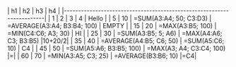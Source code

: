 | h1   | h2   | h3                       | h4                           |
|-----------------------------------------------------------------------|
| 1    | 2    | 3                        | 4                            | Hello |
| 5    | 10   | =SUM(A3:A4; 50; C3:D3)   | =AVERAGE(A3:A4; B3:B4; 100)  | EMPTY |
| 15   | 20   | =MAX(A3:B5; 100)         | =MIN(C4:C6; A3; 30)          | HI    |
| 25   | 30   | =SUM(A3:B5; 5; A6)       | =MAX(A4:A6; C3; B3:B5)       |10+20/2|
| 35   | 40   | =AVERAGE(A4:B5; C6; 50)  | =SUM(A5:C6; 10)              |   C4  |
| 45   | 50   | =SUM(A5:A6; B3:B5; 100)  | =MAX(A3; A4; C3:C4; 100)     |=|
| 60   | 70   | =MIN(A3:A5; C3; 25)      | =AVERAGE(B3:B6; 10)          |=C4|
